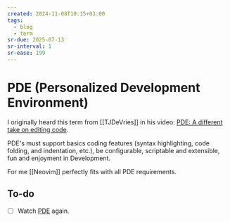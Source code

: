 ```yaml
---
created: 2024-11-08T10:15+03:00
tags:
  - blog
  - term
sr-due: 2025-07-13
sr-interval: 1
sr-ease: 199
---
```


# PDE (Personalized Development Environment)

I originally heard this term from [[TJDeVries]] in his video:
[PDE: A different take on editing code](https://www.youtube.com/watch?v=QMVIJhC9Veg).

PDE's must support basics coding features (syntax highlighting, code folding,
and indentation, etc.), be configurable, scriptable and extensible, fun and
enjoyment in Development.

For me [[Neovim]] perfectly fits with all PDE requirements.

## To-do

- [ ] Watch [PDE](https://www.youtube.com/watch?v=QMVIJhC9Veg) again.
